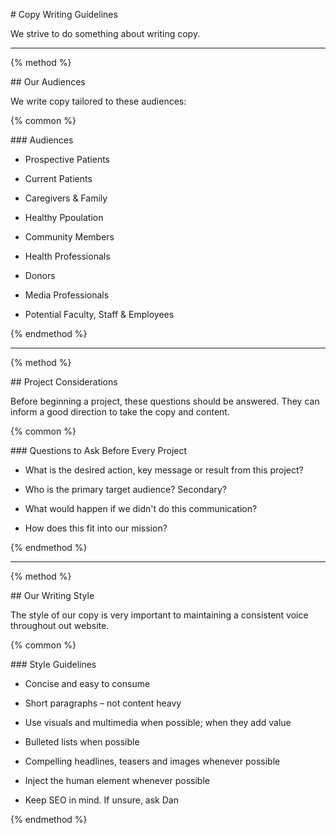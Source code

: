 \# Copy Writing Guidelines

We strive to do something about writing copy.



-----



{% method %}



\#\# Our Audiences



We write copy tailored to these audiences:



{% common %}



\#\#\# Audiences



- Prospective Patients

- Current Patients

- Caregivers &amp; Family

- Healthy Ppoulation

- Community Members

- Health Professionals

- Donors

- Media Professionals

- Potential Faculty, Staff &amp; Employees



{% endmethod %}



-----



{% method %}



\#\# Project Considerations



Before beginning a project, these questions should be answered. They can inform a good direction to take the copy and content.



{% common %}



\#\#\# Questions to Ask Before Every Project



- What is the desired action, key message or result from this project?

- Who is the primary target audience? Secondary?

- What would happen if we didn't do this communication?

- How does this fit into our mission?



{% endmethod %}



-----



{% method %}



\#\# Our Writing Style



The style of our copy is very important to maintaining a consistent voice throughout out website.



{% common %}



\#\#\# Style Guidelines



- Concise and easy to consume

- Short paragraphs – not content heavy

- Use visuals and multimedia when possible; when they add value

- Bulleted lists when possible

- Compelling headlines, teasers and images whenever possible

- Inject the human element whenever possible

- Keep SEO in mind. If unsure, ask Dan



{% endmethod %}



